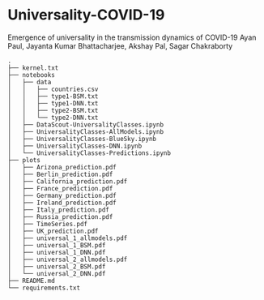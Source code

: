 # Universality-COVID-19
Emergence of universality in the transmission dynamics of COVID-19
Ayan Paul, Jayanta Kumar Bhattacharjee, Akshay Pal, Sagar Chakraborty

```
.
├── kernel.txt
├── notebooks
│   ├── data
│   │   ├── countries.csv
│   │   ├── type1-BSM.txt
│   │   ├── type1-DNN.txt
│   │   ├── type2-BSM.txt
│   │   └── type2-DNN.txt
│   ├── DataScout-UniversalityClasses.ipynb
│   ├── UniversalityClasses-AllModels.ipynb
│   ├── UniversalityClasses-BlueSky.ipynb
│   ├── UniversalityClasses-DNN.ipynb
│   └── UniversalityClasses-Predictions.ipynb
├── plots
│   ├── Arizona_prediction.pdf
│   ├── Berlin_prediction.pdf
│   ├── California_prediction.pdf
│   ├── France_prediction.pdf
│   ├── Germany_prediction.pdf
│   ├── Ireland_prediction.pdf
│   ├── Italy_prediction.pdf
│   ├── Russia_prediction.pdf
│   ├── TimeSeries.pdf
│   ├── UK_prediction.pdf
│   ├── universal_1_allmodels.pdf
│   ├── universal_1_BSM.pdf
│   ├── universal_1_DNN.pdf
│   ├── universal_2_allmodels.pdf
│   ├── universal_2_BSM.pdf
│   └── universal_2_DNN.pdf
├── README.md
└── requirements.txt
```
